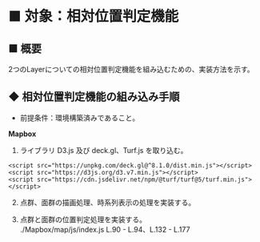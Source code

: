 # ■ 対象：相対位置判定機能

## ■ 概要
  2つのLayerについての相対位置判定機能を組み込むための、実装方法を示す。

## ◆ 相対位置判定機能の組み込み手順

* 前提条件：環境構築済みであること。

__Mapbox__

  1. ライブラリ D3.js 及び deck.gl、Turf.js を取り込む。
  ```
  <script src="https://unpkg.com/deck.gl@^8.1.0/dist.min.js"></script>
  <script src="https://d3js.org/d3.v7.min.js"></script>
  <script src="https://cdn.jsdelivr.net/npm/@turf/turf@5/turf.min.js"></script>
  ```

  2. 点群、面群の描画処理、時系列表示の処理を実装する。

  3. 点群と面群の位置判定処理を実装する。  
    ./Mapbox/map/js/index.js L.90 - L.94、L.132 - L.177


